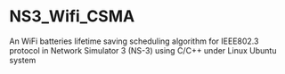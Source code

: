 # NS3_Wifi_CSMA
An WiFi batteries lifetime saving scheduling algorithm for IEEE802.3 protocol in Network Simulator 3 (NS-3) using C/C++ under Linux Ubuntu system
